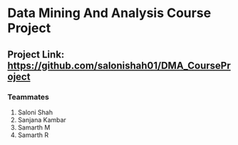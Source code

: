 # Data Mining And Analysis Course Project

## Project Link: https://github.com/salonishah01/DMA_CourseProject


### Teammates 

1. Saloni Shah
2. Sanjana Kambar
3. Samarth M
4. Samarth R

